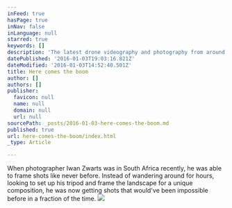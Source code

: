 ```yaml
---
inFeed: true
hasPage: true
inNav: false
inLanguage: null
starred: true
keywords: []
description: 'The latest drone videography and photography from around the world. '
datePublished: '2016-01-03T19:03:16.821Z'
dateModified: '2016-01-03T14:52:40.501Z'
title: Here comes the boom
author: []
authors: []
publisher:
  favicon: null
  name: null
  domain: null
  url: null
sourcePath: _posts/2016-01-03-here-comes-the-boom.md
published: true
url: here-comes-the-boom/index.html
_type: Article

---
```

When photographer Iwan Zwarts was in South Africa recently, he was able to frame shots like never before. Instead of wandering around for hours, looking to set up his tripod and frame the landscape for a unique composition, he was now getting shots that would've been impossible before in a fraction of the time.
![](https://the-grid-user-content.s3-us-west-2.amazonaws.com/5e781464-277d-421e-8552-7610e47c91f7.jpg)